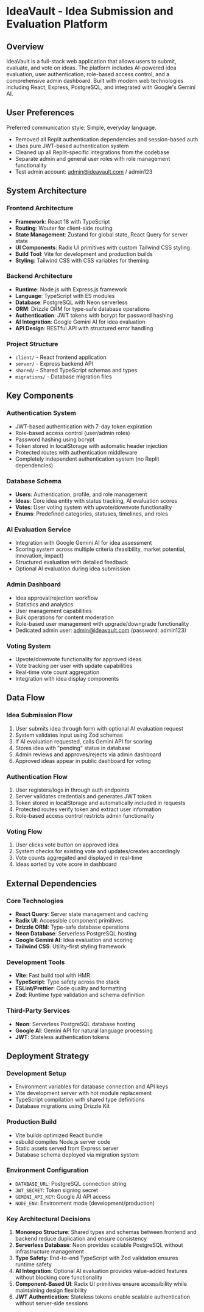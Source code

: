 # IdeaVault - Idea Submission and Evaluation Platform

## Overview

IdeaVault is a full-stack web application that allows users to submit, evaluate, and vote on ideas. The platform includes AI-powered idea evaluation, user authentication, role-based access control, and a comprehensive admin dashboard. Built with modern web technologies including React, Express, PostgreSQL, and integrated with Google's Gemini AI.

## User Preferences

Preferred communication style: Simple, everyday language.
- Removed all Replit authentication dependencies and session-based auth
- Uses pure JWT-based authentication system
- Cleaned up all Replit-specific integrations from the codebase
- Separate admin and general user roles with role management functionality
- Test admin account: admin@ideavault.com / admin123

## System Architecture

### Frontend Architecture
- **Framework**: React 18 with TypeScript
- **Routing**: Wouter for client-side routing
- **State Management**: Zustand for global state, React Query for server state
- **UI Components**: Radix UI primitives with custom Tailwind CSS styling
- **Build Tool**: Vite for development and production builds
- **Styling**: Tailwind CSS with CSS variables for theming

### Backend Architecture
- **Runtime**: Node.js with Express.js framework
- **Language**: TypeScript with ES modules
- **Database**: PostgreSQL with Neon serverless
- **ORM**: Drizzle ORM for type-safe database operations
- **Authentication**: JWT tokens with bcrypt for password hashing
- **AI Integration**: Google Gemini AI for idea evaluation
- **API Design**: RESTful API with structured error handling

### Project Structure
- `client/` - React frontend application
- `server/` - Express backend API
- `shared/` - Shared TypeScript schemas and types
- `migrations/` - Database migration files

## Key Components

### Authentication System
- JWT-based authentication with 7-day token expiration
- Role-based access control (user/admin roles)  
- Password hashing using bcrypt
- Token stored in localStorage with automatic header injection
- Protected routes with authentication middleware
- Completely independent authentication system (no Replit dependencies)

### Database Schema
- **Users**: Authentication, profile, and role management
- **Ideas**: Core idea entity with status tracking, AI evaluation scores
- **Votes**: User voting system with upvote/downvote functionality
- **Enums**: Predefined categories, statuses, timelines, and roles

### AI Evaluation Service
- Integration with Google Gemini AI for idea assessment
- Scoring system across multiple criteria (feasibility, market potential, innovation, impact)
- Structured evaluation with detailed feedback
- Optional AI evaluation during idea submission

### Admin Dashboard
- Idea approval/rejection workflow
- Statistics and analytics
- User management capabilities
- Bulk operations for content moderation
- Role-based user management with upgrade/downgrade functionality
- Dedicated admin user: admin@ideavault.com (password: admin123)

### Voting System
- Upvote/downvote functionality for approved ideas
- Vote tracking per user with update capabilities
- Real-time vote count aggregation
- Integration with idea display components

## Data Flow

### Idea Submission Flow
1. User submits idea through form with optional AI evaluation request
2. System validates input using Zod schemas
3. If AI evaluation requested, calls Gemini API for scoring
4. Stores idea with "pending" status in database
5. Admin reviews and approves/rejects via admin dashboard
6. Approved ideas appear in public dashboard for voting

### Authentication Flow
1. User registers/logs in through auth endpoints
2. Server validates credentials and generates JWT token
3. Token stored in localStorage and automatically included in requests
4. Protected routes verify token and extract user information
5. Role-based access control restricts admin functionality

### Voting Flow
1. User clicks vote button on approved idea
2. System checks for existing vote and updates/creates accordingly
3. Vote counts aggregated and displayed in real-time
4. Ideas sorted by vote score in dashboard

## External Dependencies

### Core Technologies
- **React Query**: Server state management and caching
- **Radix UI**: Accessible component primitives
- **Drizzle ORM**: Type-safe database operations
- **Neon Database**: Serverless PostgreSQL hosting
- **Google Gemini AI**: Idea evaluation and scoring
- **Tailwind CSS**: Utility-first styling framework

### Development Tools
- **Vite**: Fast build tool with HMR
- **TypeScript**: Type safety across the stack
- **ESLint/Prettier**: Code quality and formatting
- **Zod**: Runtime type validation and schema definition

### Third-Party Services
- **Neon**: Serverless PostgreSQL database hosting
- **Google AI**: Gemini API for natural language processing
- **JWT**: Stateless authentication tokens

## Deployment Strategy

### Development Setup
- Environment variables for database connection and API keys
- Vite development server with hot module replacement
- TypeScript compilation with shared type definitions
- Database migrations using Drizzle Kit

### Production Build
- Vite builds optimized React bundle
- esbuild compiles Node.js server code
- Static assets served from Express server
- Database schema deployed via migration system

### Environment Configuration
- `DATABASE_URL`: PostgreSQL connection string
- `JWT_SECRET`: Token signing secret
- `GEMINI_API_KEY`: Google AI API access
- `NODE_ENV`: Environment mode (development/production)

### Key Architectural Decisions

1. **Monorepo Structure**: Shared types and schemas between frontend and backend reduce duplication and ensure consistency
2. **Serverless Database**: Neon provides scalable PostgreSQL without infrastructure management
3. **Type Safety**: End-to-end TypeScript with Zod validation ensures runtime safety
4. **AI Integration**: Optional AI evaluation provides value-added features without blocking core functionality
5. **Component-Based UI**: Radix UI primitives ensure accessibility while maintaining design flexibility
6. **JWT Authentication**: Stateless tokens enable scalable authentication without server-side sessions